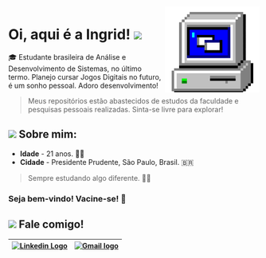 <img align="right" alt="PC GIF" src="https://github.com/TheDudeThatCode/TheDudeThatCode/blob/master/Assets/PC.gif" width="190" />

# Oi, aqui é a Ingrid! <img src="https://github.com/TheDudeThatCode/TheDudeThatCode/blob/master/Assets/Hi.gif" width="29px">

🎓 Estudante brasileira de Análise e Desenvolvimento de Sistemas, no último termo.
Planejo cursar Jogos Digitais no futuro, é um sonho pessoal. Adoro desenvolvimento!
> Meus repositórios estão abastecidos de estudos da faculdade e pesquisas pessoais realizadas. Sinta-se livre para explorar!

## <img src="https://raw.githubusercontent.com/TheDudeThatCode/TheDudeThatCode/master/Assets/hmm.gif" width="40px" /> Sobre mim:

* **Idade** - 21 anos. 🤘🏻
* **Cidade** - Presidente Prudente, São Paulo, Brasil. 🇧🇷
> Sempre estudando algo diferente. 👩‍💻

### Seja bem-vindo! Vacine-se! 🐊

## <img src="https://github.com/TheDudeThatCode/TheDudeThatCode/blob/master/Assets/Handshake.gif" height="40px"> Fale comigo!
| [<img src="https://github.com/TheDudeThatCode/TheDudeThatCode/blob/master/Assets/Linkedin.svg" alt="Linkedin Logo" width="32">](https://www.linkedin.com/in/ingrid-bernardi-24244b1b7/)  | [<img src="https://github.com/TheDudeThatCode/TheDudeThatCode/blob/master/Assets/Gmail.svg" alt="Gmail logo" height="32">](mailto:ingribpilla@gmail.com)
|:---:|:---:|
